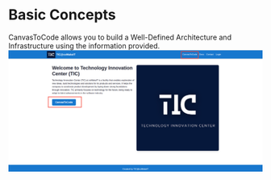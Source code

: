 # Basic Concepts

CanvasToCode allows you to build a Well-Defined Architecture and Infrastructure using the information provided.
![Alt Text](../Images/homepage.png)


